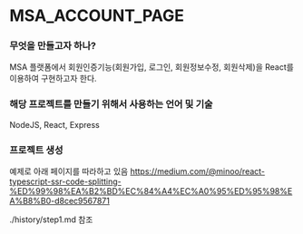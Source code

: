 # MSA_ACCOUNT_PAGE


### 무엇을 만들고자 하나?
MSA 플랫폼에서 회원인증기능(회원가입, 로그인, 회원정보수정, 회원삭제)을 
React를 이용하여 구현하고자 한다.

### 해당 프로젝트를 만들기 위해서 사용하는 언어 및 기술
NodeJS, React, Express

### 프로젝트 생성
예제로 아래 페이지를 따라하고 있음
https://medium.com/@minoo/react-typescript-ssr-code-splitting-%ED%99%98%EA%B2%BD%EC%84%A4%EC%A0%95%ED%95%98%EA%B8%B0-d8cec9567871

./history/step1.md 참조
